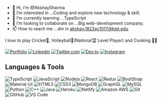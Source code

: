 - 👋 Hi, I’m @AkshaySharma
- 👀 I’m interested in ...Coding and explore new technology & skill.
- 🌱 I’m currently learning ...TypeScript
- 💞️ I’m looking to collaborate on ...Big web-development company.
- 📫 How to reach me ...dm in akshay.1822ec1017@kiet.edu

I love to play Cricket🏏, Volleyball🏐(National🏆 Level Player) and Cooking 👨‍🍳

[![Portfolio](https://img.shields.io/badge/-Portfolio-%2317b0cc?logo=Microsoft-edge&style=for-the-badge)](https://smithgajjar.tech/)
[![Linkedin](https://img.shields.io/badge/LinkedIn-blue.svg?style=for-the-badge&logo=linkedin)](https://www.linkedin.com/in/akshay-sharma-07017940/)
[![Twitter.com](https://img.shields.io/badge/Twitter-pink?logo=Twitter&style=for-the-badge)](https://twitter.com/Akshays133)
[![Dev.to](https://img.shields.io/badge/-Dev.to-black?logo=dev.to&style=for-the-badge)](https://dev.to/akshays133)
[![Instagram](https://img.shields.io/badge/Instagram-gray.svg?style=for-the-badge&logo=instagram)](https://www.instagram.com/Akshays133/)

## Languages & Tools
![TypeScript](https://img.shields.io/badge/-TypeScript-007ACC?style=flat-square&logo=typescript)
![JavaScript](https://img.shields.io/badge/-JavaScript-black?style=flat-square&logo=javascript)
![Nodejs](https://img.shields.io/badge/-Nodejs-black?style=flat-square&logo=Node.js)
![React](https://img.shields.io/badge/-React-black?style=flat-square&logo=react)
![Redux](https://img.shields.io/badge/-Redux-pink?style=flat-square&logo=redux)
![BootStrap](https://img.shields.io/badge/-Bootstrap-black?style=flat-square&logo=bootstrap)
![Material-UI](https://img.shields.io/badge/-Material-black?style=flat-square&logo=material)
![HTML5](https://img.shields.io/badge/-HTML5-E34F26?style=flat-square&logo=html5&logoColor=white)
![CSS3](https://img.shields.io/badge/-CSS3-1572B6?style=flat-square&logo=css3)
![MongoDB](https://img.shields.io/badge/-MongoDB-black?style=flat-square&logo=mongodb)
![GraphQL](https://img.shields.io/badge/-GraphQL-E10098?style=flat-square&logo=graphql)
![MySQL](https://img.shields.io/badge/-MySQL-black?style=flat-square&logo=mysql)
![Python](https://img.shields.io/badge/-Python-black?style=flat-square&logo=Python)
![C++](https://img.shields.io/badge/-C++-black?logo=c%2B%2B&style=flat-square)
![Java](https://img.shields.io/badge/-java-black?logo=Java&style=flat-square)
![Heroku](https://img.shields.io/badge/-Heroku-430098?style=flat-square&logo=heroku)
![Netlify](https://img.shields.io/badge/-Netlify-430098?style=flat-square&logo=netlify)
![Amazon AWS](https://img.shields.io/badge/Amazon%20AWS-232F3E?style=flat-square&logo=amazon-aws)
![Git](https://img.shields.io/badge/-Git-black?style=flat-square&logo=git)
![GitHub](https://img.shields.io/badge/-GitHub-181717?style=flat-square&logo=github)
![VS Code](https://img.shields.io/badge/-Vscode-007ACC?style=flat-square&logo=visual-studio-code)
<!---
Akshays133/Akshays133 is a ✨ special ✨ repository because its `README.md` (this file) appears on your GitHub profile.
You can click the Preview link to take a look at your changes.
--->
